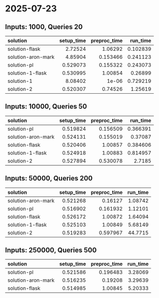 # 2025-07-23

## Inputs: 1000, Queries 20

| solution           |   setup_time |   preproc_time |   run_time |
|:-------------------|-------------:|---------------:|-----------:|
| solution-flask     |     2.72524  |       1.06292  |   0.102839 |
| solution-aron-mark |     4.85904  |       0.153466 |   0.241123 |
| solution-pl        |     0.529073 |       0.155322 |   0.243073 |
| solution-1-flask   |     0.530995 |       1.00854  |   0.26899  |
| solution-1         |     8.08402  |       1e-06    |   0.729219 |
| solution-2         |     0.520307 |       0.74526  |   1.25619  |

## Inputs: 10000, Queries 50

| solution           |   setup_time |   preproc_time |   run_time |
|:-------------------|-------------:|---------------:|-----------:|
| solution-pl        |     0.519824 |       0.156509 |   0.366391 |
| solution-aron-mark |     0.524131 |       0.155019 |   0.37087  |
| solution-flask     |     0.520406 |       1.00857  |   0.384606 |
| solution-1-flask   |     0.524918 |       1.00883  |   0.814957 |
| solution-2         |     0.527894 |       0.530078 |   2.7185   |

## Inputs: 50000, Queries 200

| solution           |   setup_time |   preproc_time |   run_time |
|:-------------------|-------------:|---------------:|-----------:|
| solution-aron-mark |     0.521268 |       0.16127  |    1.08742 |
| solution-pl        |     0.516902 |       0.161932 |    1.12101 |
| solution-flask     |     0.526172 |       1.00872  |    1.64094 |
| solution-1-flask   |     0.525103 |       1.00849  |    5.68149 |
| solution-2         |     0.519283 |       0.597967 |   44.7715  |

## Inputs: 250000, Queries 500

| solution           |   setup_time |   preproc_time |   run_time |
|:-------------------|-------------:|---------------:|-----------:|
| solution-pl        |     0.521586 |       0.196483 |    3.28069 |
| solution-aron-mark |     0.516235 |       0.19208  |    3.29639 |
| solution-flask     |     0.514985 |       1.00845  |    5.20333 |
